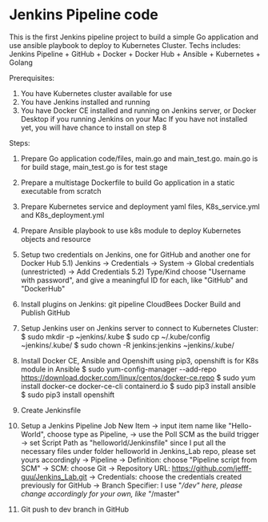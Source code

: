 # Jenkins Pipeline code

This is the first Jenkins pipeline project to build a simple Go application and use ansible playbook to deploy to Kubernetes Cluster. Techs includes: Jenkins Pipeline + GitHub + Docker + Docker Hub + Ansible + Kubernetes + Golang

Prerequisites:
1. You have Kubernetes cluster available for use
2. You have Jenkins installed and running
3. You have Docker CE installed and running on Jenkins server, or Docker Desktop if you running Jenkins on your Mac
   If you have not installed yet, you will have chance to install on step 8

Steps:

1. Prepare Go application code/files, main.go and main_test.go. main.go is for build stage, main_test.go is for test stage

2. Prepare a multistage Dockerfile to build Go application in a static executable from scratch

3. Prepare Kubernetes service and deployment yaml files, K8s_service.yml and K8s_deployment.yml

4. Prepare Ansible playbook to use k8s module to deploy Kubernetes objects and resource

5. Setup two credentials on Jenkins, one for GitHub and another one for Docker Hub
   5.1) Jenkins -> Credentials -> System -> Global credentials (unrestricted) -> Add Credentials
   5.2) Type/Kind choose "Username with password", and give a meaningful ID for each, like "GitHub" and "DockerHub"

6. Install plugins on Jenkins:
   git
   pipeline
   CloudBees Docker Build and Publish
   GitHub

7. Setup Jenkins user on Jenkins server to connect to Kubernetes Cluster:
   $ sudo mkdir -p ~jenkins/.kube
   $ sudo cp ~/.kube/config ~jenkins/.kube/
   $ sudo chown -R jenkins:jenkins ~jenkins/.kube/

8. Install Docker CE, Ansible and Openshift using pip3, openshift is for K8s module in Ansible
   $ sudo yum-config-manager --add-repo https://download.docker.com/linux/centos/docker-ce.repo
   $ sudo yum install docker-ce docker-ce-cli containerd.io
   $ sudo pip3 install ansible
   $ sudo pip3 install openshift

9. Create Jenkinsfile

10. Setup a Jenkins Pipeline Job
    New Item -> input item name like "Hello-World", choose type as Pipeline, 
             -> use the Poll SCM as the build trigger
             -> set Script Path as "helloworld/Jenkinsfile" since I put all the necessary files under folder helloworld in  Jenkins_Lab repo, please set yours accordingly
             -> Pipeline -> Definition: choose "Pipeline script from SCM"
                         -> SCM: choose Git
                         -> Repository URL: https://github.com/jefff-guu/Jenkins_Lab.git
                         -> Credentials: choose the credentials created previously for GitHub
                         -> Branch Specifier: I use "*/dev" here, please change accordingly for your own, like "*/master"

11. Git push to dev branch in GitHub